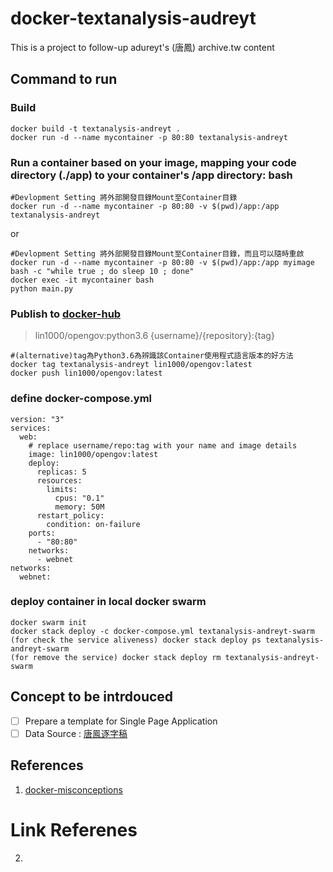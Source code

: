 # docker-textanalysis-audreyt
This is a project to follow-up adureyt's (唐鳳) archive.tw content 


## Command to run 

### Build 

```
docker build -t textanalysis-andreyt .
docker run -d --name mycontainer -p 80:80 textanalysis-andreyt
```

### Run a container based on your image, mapping your code directory (./app) to your container's /app directory: bash

```
#Devlopment Setting 將外部開發目錄Mount至Container目錄
docker run -d --name mycontainer -p 80:80 -v $(pwd)/app:/app textanalysis-andreyt
```

or 

```
#Devlopment Setting 將外部開發目錄Mount至Container目錄，而且可以隨時重啟
docker run -d --name mycontainer -p 80:80 -v $(pwd)/app:/app myimage bash -c "while true ; do sleep 10 ; done"
docker exec -it mycontainer bash
python main.py
```

### Publish to [docker-hub](https://hub.docker.com/) 
> lin1000/opengov:python3.6 {username}/{repository}:{tag}

```
#(alternative)tag為Python3.6為辨識該Container使用程式語言版本的好方法
docker tag textanalysis-andreyt lin1000/opengov:latest
docker push lin1000/opengov:latest
```

### define docker-compose.yml
```
version: "3"
services:
  web:
    # replace username/repo:tag with your name and image details
    image: lin1000/opengov:latest
    deploy:
      replicas: 5
      resources:
        limits:
          cpus: "0.1"
          memory: 50M
      restart_policy:
        condition: on-failure
    ports:
      - "80:80"
    networks:
      - webnet
networks:
  webnet:

``` 


### deploy container in local docker swarm
```
docker swarm init
docker stack deploy -c docker-compose.yml textanalysis-andreyt-swarm
(for check the service aliveness) docker stack deploy ps textanalysis-andreyt-swarm
(for remove the service) docker stack deploy rm textanalysis-andreyt-swarm 
```

## Concept to be intrdouced
- [ ] Prepare a template for Single Page Application
- [ ] Data Source : [唐鳯逐字稿]

## References
1. [docker-misconceptions](https://valdhaus.co/writings/docker-misconceptions/)

# Link Referenes
2. [唐鳯逐字稿]: https://github.com/audreyt/archive.t